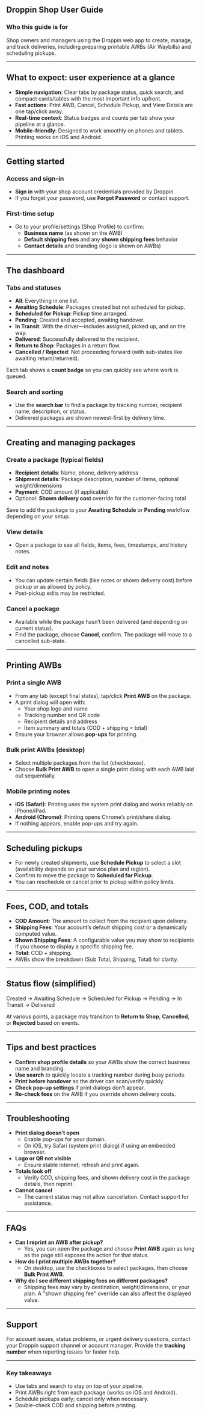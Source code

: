 ## Droppin Shop User Guide

### Who this guide is for
Shop owners and managers using the Droppin web app to create, manage, and track deliveries, including preparing printable AWBs (Air Waybills) and scheduling pickups.

---

## What to expect: user experience at a glance

- **Simple navigation**: Clear tabs by package status, quick search, and compact cards/tables with the most important info upfront.
- **Fast actions**: Print AWB, Cancel, Schedule Pickup, and View Details are one tap/click away.
- **Real-time context**: Status badges and counts per tab show your pipeline at a glance.
- **Mobile-friendly**: Designed to work smoothly on phones and tablets. Printing works on iOS and Android.

---

## Getting started

### Access and sign-in
- **Sign in** with your shop account credentials provided by Droppin.
- If you forget your password, use **Forgot Password** or contact support.

### First-time setup
- Go to your profile/settings (Shop Profile) to confirm:
  - **Business name** (as shown on the AWB)
  - **Default shipping fees** and any **shown shipping fees** behavior
  - **Contact details** and branding (logo is shown on AWBs)

---

## The dashboard

### Tabs and statuses
- **All**: Everything in one list.
- **Awaiting Schedule**: Packages created but not scheduled for pickup.
- **Scheduled for Pickup**: Pickup time arranged.
- **Pending**: Created and accepted, awaiting handover.
- **In Transit**: With the driver—includes assigned, picked up, and on the way.
- **Delivered**: Successfully delivered to the recipient.
- **Return to Shop**: Packages in a return flow.
- **Cancelled / Rejected**: Not proceeding forward (with sub-states like awaiting return/returned).

Each tab shows a **count badge** so you can quickly see where work is queued.

### Search and sorting
- Use the **search bar** to find a package by tracking number, recipient name, description, or status.
- Delivered packages are shown newest-first by delivery time.

---

## Creating and managing packages

### Create a package (typical fields)
- **Recipient details**: Name, phone, delivery address
- **Shipment details**: Package description, number of items, optional weight/dimensions
- **Payment**: COD amount (if applicable)
- Optional: **Shown delivery cost** override for the customer-facing total

Save to add the package to your **Awaiting Schedule** or **Pending** workflow depending on your setup.

### View details
- Open a package to see all fields, items, fees, timestamps, and history notes.

### Edit and notes
- You can update certain fields (like notes or shown delivery cost) before pickup or as allowed by policy.
- Post-pickup edits may be restricted.

### Cancel a package
- Available while the package hasn’t been delivered (and depending on current status).
- Find the package, choose **Cancel**, confirm. The package will move to a cancelled sub-state.

---

## Printing AWBs

### Print a single AWB
- From any tab (except final states), tap/click **Print AWB** on the package.
- A print dialog will open with:
  - Your shop logo and name
  - Tracking number and QR code
  - Recipient details and address
  - Item summary and totals (COD + shipping = total)
- Ensure your browser allows **pop-ups** for printing.

### Bulk print AWBs (desktop)
- Select multiple packages from the list (checkboxes).
- Choose **Bulk Print AWB** to open a single print dialog with each AWB laid out sequentially.

### Mobile printing notes
- **iOS (Safari)**: Printing uses the system print dialog and works reliably on iPhone/iPad.
- **Android (Chrome)**: Printing opens Chrome’s print/share dialog.
- If nothing appears, enable pop-ups and try again.

---

## Scheduling pickups

- For newly created shipments, use **Schedule Pickup** to select a slot (availability depends on your service plan and region).
- Confirm to move the package to **Scheduled for Pickup**.
- You can reschedule or cancel prior to pickup within policy limits.

---

## Fees, COD, and totals

- **COD Amount**: The amount to collect from the recipient upon delivery.
- **Shipping Fees**: Your account’s default shipping cost or a dynamically computed value.
- **Shown Shipping Fees**: A configurable value you may show to recipients if you choose to display a specific shipping fee.
- **Total**: COD + shipping.
- AWBs show the breakdown (Sub Total, Shipping, Total) for clarity.

---

## Status flow (simplified)

Created → Awaiting Schedule → Scheduled for Pickup → Pending → In Transit → Delivered

At various points, a package may transition to **Return to Shop**, **Cancelled**, or **Rejected** based on events.

---

## Tips and best practices

- **Confirm shop profile details** so your AWBs show the correct business name and branding.
- **Use search** to quickly locate a tracking number during busy periods.
- **Print before handover** so the driver can scan/verify quickly.
- **Check pop-up settings** if print dialogs don’t appear.
- **Re-check fees** on the AWB if you override shown delivery costs.

---

## Troubleshooting

- **Print dialog doesn’t open**
  - Enable pop-ups for your domain.
  - On iOS, try Safari (system print dialog) if using an embedded browser.
- **Logo or QR not visible**
  - Ensure stable internet; refresh and print again.
- **Totals look off**
  - Verify COD, shipping fees, and shown delivery cost in the package details, then reprint.
- **Cannot cancel**
  - The current status may not allow cancellation. Contact support for assistance.

---

## FAQs

- **Can I reprint an AWB after pickup?**
  - Yes, you can open the package and choose **Print AWB** again as long as the page still exposes the action for that status.
- **How do I print multiple AWBs together?**
  - On desktop, use the checkboxes to select packages, then choose **Bulk Print AWB**.
- **Why do I see different shipping fees on different packages?**
  - Shipping fees may vary by destination, weight/dimensions, or your plan. A "shown shipping fee" override can also affect the displayed value.

---

## Support

For account issues, status problems, or urgent delivery questions, contact your Droppin support channel or account manager. Provide the **tracking number** when reporting issues for faster help.

---

### Key takeaways
- Use tabs and search to stay on top of your pipeline.
- Print AWBs right from each package (works on iOS and Android).
- Schedule pickups early; cancel only when necessary.
- Double-check COD and shipping before printing. 